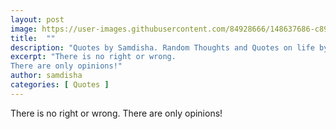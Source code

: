 ```yaml
---
layout: post
image: https://user-images.githubusercontent.com/84928666/148637686-c89a1804-8fd4-4571-85bc-5de018edb9c9.jpg
title:  ""
description: "Quotes by Samdisha. Random Thoughts and Quotes on life by Samdisha Khunger."
excerpt: "There is no right or wrong.
There are only opinions!"
author: samdisha
categories: [ Quotes ]
---
```


There is no right or wrong.
There are only opinions!